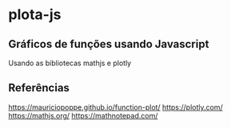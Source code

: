 # plota-js

## Gráficos de funções usando Javascript

Usando as bibliotecas mathjs e plotly

## Referências

https://mauriciopoppe.github.io/function-plot/
https://plotly.com/
https://mathjs.org/
https://mathnotepad.com/
